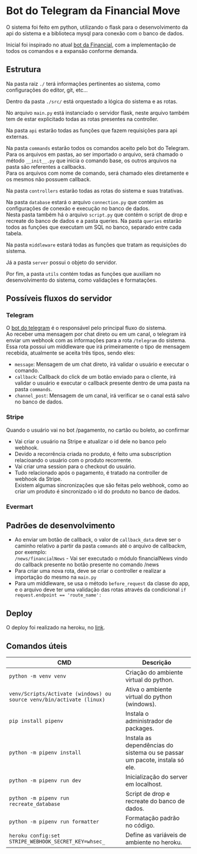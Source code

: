 # Bot do Telegram da Financial Move

O sistema foi feito em python, utilizando o flask para o desenvolvimento da api do sistema e a biblioteca mysql para conexão com o banco de dados.

Inicial foi inspirado no atual [bot da Financial](https://t.me/Cryptointeliggencebot), com a implementação de todos os comandos e a expansão conforme demanda.

## Estrutura

Na pasta raiz `./` terá informações pertinentes ao sistema, como configurações do editor, git, etc...

Dentro da pasta `./src/` está orquestado a lógica do sistema e as rotas.

No arquivo `main.py` está instanciado o servidor flask, neste arquivo também tem de estar explicitado todas as rotas presentes na controller.

Na pasta `api` estarão todas as funções que fazem requisições para api externas.

Na pasta `commands` estarão todos os comandos aceito pelo bot do Telegram. <br/>
Para os arquivos em pastas, ao ser importado o arquivo, será chamado o método `__init__.py` que inicia o comando base, os outros arquivos na pasta são referentes a callbacks. <br/>
Para os arquivos com nome de comando, será chamado eles diretamente e os mesmos não possuem callback.

Na pasta `controllers` estarão todas as rotas do sistema e suas tratativas.

Na pasta `database` estará o arquivo `connection.py` que contém as configurações de conexão e execução no banco de dados. <br/>
Nesta pasta também há o arquivo `script.py` que contém o script de drop e recreate do banco de dados e a pasta queries.
Na pasta `queries` estarão todos as funções que executam um SQL no banco, separado entre cada tabela.

Na pasta `middleware` estará todas as funções que tratam as requisições do sistema.

Já a pasta `server` possui o objeto do servidor.

Por fim, a pasta `utils` contém todas as funções que auxiliam no desenvolvimento do sistema, como validações e formatações.

## Possíveis fluxos do servidor

### **Telegram**

O [bot do telegram](https://t.me/WTLLBot) é o responsável pelo principal fluxo do sistema. <br/>
Ao receber uma mensagem por chat direto ou em um canal, o telegram irá enviar um webhook com as informações para a rota `/telegram` do sistema. <br/>
Essa rota possui um middleware que irá primeiramente o tipo de mensagem recebida, atualmente se aceita três tipos, sendo eles: </br>
- `message`: Mensagem de um chat direto, irá validar o usuário e executar o comando. <br/>
- `callback`: Callback do click de um botão enviado para o cliente, irá validar o usuário e executar o callback presente dentro de uma pasta na pasta `commands`.<br/>
- `channel_post`: Mensagem de um canal, irá verificar se o canal está salvo no banco de dados. <br/>

### **Stripe**

Quando o usuário vai no bot /pagamento, no cartão ou boleto, ao confirmar
- Vai criar o usuário na Stripe e atualizar o id dele no banco pelo webhook. <br/>
- Devido a recorrência criada no produto, é feito uma subscription relacioando o usuário com o produto recorrente. <br/>
- Vai criar uma session para o checkout do usuário. <br/>
- Tudo relacionado após o pagamento, é tratado na controller de webhook da Stripe. <br/>
Existem algumas sincronizações que são feitas pelo webhook, como ao criar um produto é sincronizado o id do produto no banco de dados. <br/>

### **Evermart**



## Padrões de desenvolvimento

- Ao enviar um botão de callback, o valor de `callback_data` deve ser o caminho relativo a partir da pasta `commands` até o arquivo de callbackm, por exemplo: <br/>
`/news/financialNews` - Vai ser executado o módulo financialNews vindo do callback presente no botão presente no comando /news
- Para criar uma nova rota, deve se criar o controller e realizar a importação do mesmo na `main.py`
- Para um middleware, se usa o método `before_request` da classe do app, e o arquivo deve ter uma validação das rotas através da condicional `if request.endpoint == 'route_name':`

## Deploy
O deploy foi realizado na heroku, no [link](https://secure-fortress-69045.herokuapp.com/).

## Comandos úteis
<!-- table -->
| CMD | Descrição |
| ------ | ---------- |
| `python -m venv venv` | Criação do ambiente virtual do python. |
| `venv/Scripts/Activate (windows) ou source venv/bin/activate (linux)` | Ativa o ambiente virtual do python (windows). |
| `pip install pipenv` | Instala o administrador de packages. |
| `python -m pipenv install` | Instala as dependências do sistema ou se passar um pacote, instala só ele. |
| `python -m pipenv run dev` | Inicialização do server em localhost. |
| `python -m pipenv run recreate_database` | Script de drop e recreate do banco de dados. |
| `python -m pipenv run formatter` | Formatação padrão no código. |
| `heroku config:set STRIPE_WEBHOOK_SECRET_KEY=whsec_` | Define as variáveis de ambiente no heroku. |
